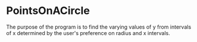 # PointsOnACircle
The purpose of the program is to find the varying values of y from intervals of x determined by the user's preference on radius and x intervals.
